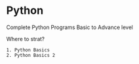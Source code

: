 # Python
Complete Python Programs Basic to Advance level

Where to strat?

    1. Python Basics
    2. Python Basics 2
